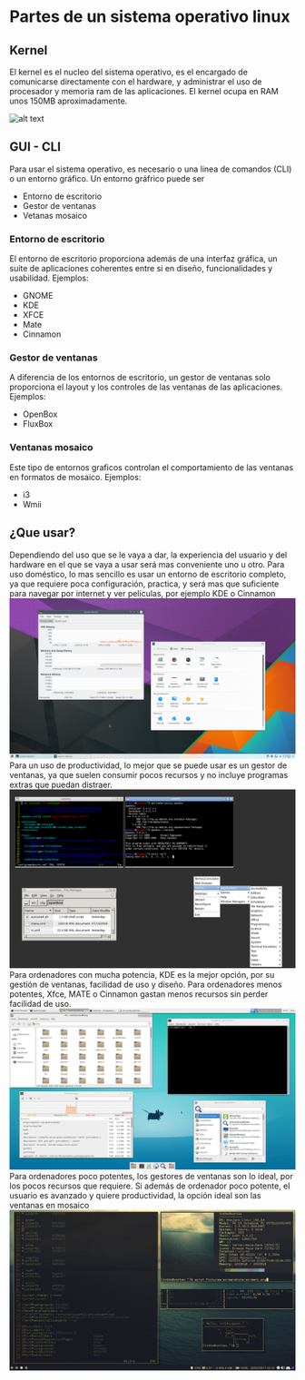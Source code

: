 # Partes de un sistema operativo linux
## Kernel
El kernel es el nucleo del sistema operativo, es el encargado de comunicarse directamente con el hardware, y 
administrar el uso de procesador y memoria ram de las aplicaciones.
El kernel ocupa en RAM unos 150MB aproximadamente. 

![alt text](https://proxy.duckduckgo.com/iu/?u=https%3A%2F%2Fknowstuffs.files.wordpress.com%2F2012%2F06%2Ffigure2.jpg&f=1 "FDSFS")

## GUI - CLI

Para usar el sistema operativo, es necesario o una linea de comandos (CLI) o un entorno gráfico.
Un entorno gráfrico puede ser 
- Entorno de escritorio
- Gestor de ventanas
- Vetanas mosaico

### Entorno de escritorio
El entorno de escritorio proporciona además de una interfaz gráfica, un suite de aplicaciones coherentes entre 
si en diseño, funcionalidades y usabilidad.
Ejemplos:
- GNOME
- KDE 
- XFCE
- Mate
- Cinnamon

### Gestor de ventanas
A diferencia de los entornos de escritorio, un gestor de ventanas solo proporciona el layout y los controles de 
las ventanas de las aplicaciones.
Ejemplos:
- OpenBox
- FluxBox


### Ventanas mosaico

Este tipo de entornos graficos controlan el comportamiento de las ventanas en formatos de mosaico.
Ejemplos:
- i3
- Wmii


## ¿Que usar?

Dependiendo del uso que se le vaya a dar, la experiencia del usuario y del hardware en el que se vaya a usar será mas conveniente uno u otro.
Para uso doméstico, lo mas sencillo es usar un entorno de escritorio completo, ya que requiere poca configuración, practica, y será mas que suficiente para navegar por internet y ver películas, por ejemplo KDE o Cinnamon
![alt text](img/kde.png "FDSFS")
Para un uso de productividad, lo mejor que se puede usar es un gestor de ventanas, ya que suelen consumir pocos recursos y no incluye programas extras que puedan distraer.
![alt text](img/openbox.png "FDSFS")
Para ordenadores con mucha potencia, KDE es la mejor opción, por su gestión de ventanas, facilidad de uso y diseño.
Para ordenadores menos potentes, Xfce, MATE o Cinnamon gastan menos recursos sin perder facilidad de uso.
![alt text](img/xfce.png "FDSFS")
Para ordenadores poco potentes, los gestores de ventanas son lo ideal, por los pocos recursos que requiere.
Si además de ordenador poco potente, el usuario es avanzado y quiere productividad, la opción ideal son las ventanas en mosaico
![alt text](img/i3.png "FDSFS")
